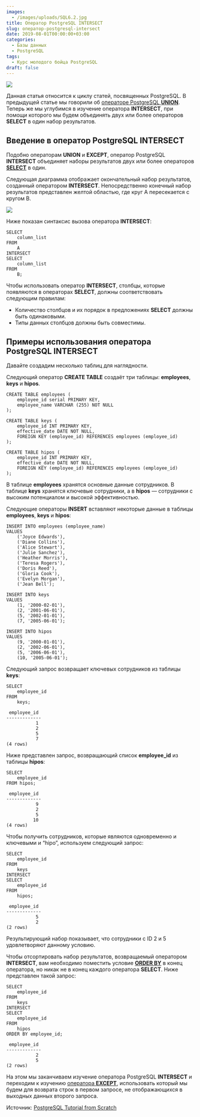 ```yaml
---
images:
  - /images/uploads/SQL6.2.jpg
title: Оператор PostgreSQL INTERSECT
slug: оператор-postgresql-intersect
date: 2019-08-01T00:00:00+03:00
categories:
  - Базы данных
  - PostgreSQL
tags:
  - Курс молодого бойца PostgreSQL
draft: false
---
```


![](/images/uploads/SQL6.2.jpg)

Данная статья относится к циклу статей, посвященных PostgreSQL. В предыдущей статье мы говорили
об [операторе PostgreSQL **UNION**](https://itdoxy.com/оператор-postgresql-union/). Теперь же мы углубимся в изучение
оператора **INTERSECT**, при помощи которого мы будем объединять двух или более операторов **SELECT** в один набор результатов.

## Введение в оператор PostgreSQL INTERSECT

Подобно операторам **UNION** и **EXCEPT**, оператор PostgreSQL **INTERSECT** объединяет наборы результатов двух или более
операторов [**SELECT**](https://itdoxy.com/оператор-postgresql-select/) в один.

Следующая диаграмма отображает окончательный набор результатов, созданный оператором **INTERSECT**. Непосредственно
конечный набор результатов представлен желтой областью, где круг A пересекается с кругом B.

![](https://i.imgur.com/lVs5zAa.png)

Ниже показан синтаксис вызова оператора **INTERSECT**:

```
SELECT
    column_list
FROM
    A
INTERSECT
SELECT
    column_list
FROM
    B;
```

Чтобы использовать оператор **INTERSECT**, столбцы, которые появляются в операторах **SELECT**, должны соответствовать
следующим правилам:

- Количество столбцов и их порядок в предложениях **SELECT** должны быть одинаковыми.
- Типы данных столбцов должны быть совместимы.

## Примеры использования оператора PostgreSQL INTERSECT

Давайте создадим несколько таблиц для наглядности.

Следующий оператор **CREATE TABLE** создаёт три таблицы: **employees**, **keys** и **hipos**.

```
CREATE TABLE employees (
    employee_id serial PRIMARY KEY,
    employee_name VARCHAR (255) NOT NULL
);

CREATE TABLE keys (
    employee_id INT PRIMARY KEY,
    effective_date DATE NOT NULL,
    FOREIGN KEY (employee_id) REFERENCES employees (employee_id)
);

CREATE TABLE hipos (
    employee_id INT PRIMARY KEY,
    effective_date DATE NOT NULL,
    FOREIGN KEY (employee_id) REFERENCES employees (employee_id)
);
```

В таблице **employees** хранятся основные данные сотрудников. В таблице **keys** хранятся ключевые сотрудники,
а в **hipos** — сотрудники с высоким потенциалом и высокой эффективностью.

Следующие операторы **INSERT** вставляют некоторые данные в таблицы **employees**, **keys** и **hipos**:

```
INSERT INTO employees (employee_name)
VALUES
    ('Joyce Edwards'),
    ('Diane Collins'),
    ('Alice Stewart'),
    ('Julie Sanchez'),
    ('Heather Morris'),
    ('Teresa Rogers'),
    ('Doris Reed'),
    ('Gloria Cook'),
    ('Evelyn Morgan'),
    ('Jean Bell');

INSERT INTO keys
VALUES
    (1, '2000-02-01'),
    (2, '2001-06-01'),
    (5, '2002-01-01'),
    (7, '2005-06-01');

INSERT INTO hipos
VALUES
    (9, '2000-01-01'),
    (2, '2002-06-01'),
    (5, '2006-06-01'),
    (10, '2005-06-01');
```

Следующий запрос возвращает ключевых сотрудников из таблицы **keys**:

```
SELECT
    employee_id
FROM
    keys;
```

```
 employee_id
-------------
           1
           2
           5
           7
(4 rows)
```

Ниже представлен запрос, возвращающий список **employee_id** из таблицы **hipos**:

```
SELECT
    employee_id
FROM hipos;
```

```
 employee_id
-------------
           9
           2
           5
          10
(4 rows)
```

Чтобы получить сотрудников, которые являются одновременно и ключевыми и “hipo”, используем следующий запрос:

```
SELECT
    employee_id
FROM
    keys
INTERSECT
SELECT
    employee_id
FROM
    hipos;
```

```
 employee_id
-------------
           5
           2
(2 rows)
```

Результирующий набор показывает, что сотрудники с ID 2 и 5 удовлетворяют данному условию.

Чтобы отсортировать набор результатов, возвращаемый оператором **INTERSECT**, вам необходимо поместить условие
[**ORDER BY**](https://itdoxy.com/условие-postgresql-order-by/) в конец оператора, но никак не в конец каждого оператора
**SELECT**. Ниже представлен такой запрос:

```
SELECT
    employee_id
FROM
    keys
INTERSECT
SELECT
    employee_id
FROM
    hipos
ORDER BY employee_id;
```

```
 employee_id
-------------
           2
           5
(2 rows)
```

На этом мы заканчиваем изучение оператора PostgreSQL **INTERSECT** и переходим к изучению [оператора **EXCEPT**](https://itdoxy.com/оператор-postgresql-except/),
использовать который мы будем для возврата строк в первом запросе, не отображающихся в выходных данных второго запроса.

Источник: [PostgreSQL Tutorial from Scratch](http://www.postgresqltutorial.com/)
